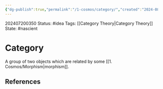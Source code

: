 ```yaml
---
{"dg-publish":true,"permalink":"/1-cosmos/category/","created":"2024-08-31T23:47:14.764-04:00","updated":"2024-07-20T03:51:01.805-04:00"}
---
```


202407200350
Status: #idea
Tags: [[Category Theory\|Category Theory]]
State: #nascient
# Category
A group of two objects which are related by some [[1. Cosmos/Morphism\|morphism]].


## References
